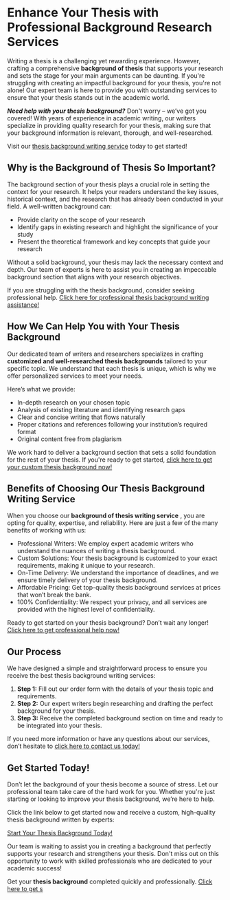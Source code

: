 # Enhance Your Thesis with Professional Background Research Services

Writing a thesis is a challenging yet rewarding experience. However, crafting a comprehensive **background of thesis** that supports your research and sets the stage for your main arguments can be daunting. If you're struggling with creating an impactful background for your thesis, you're not alone! Our expert team is here to provide you with outstanding services to ensure that your thesis stands out in the academic world.

**_Need help with your thesis background?_** Don't worry – we’ve got you covered! With years of experience in academic writing, our writers specialize in providing quality research for your thesis, making sure that your background information is relevant, thorough, and well-researched.

Visit our [thesis background writing service](https://tinyurl.com/topessay?keyword=background+of+thesis) today to get started!

## Why is the Background of Thesis So Important?

The background section of your thesis plays a crucial role in setting the context for your research. It helps your readers understand the key issues, historical context, and the research that has already been conducted in your field. A well-written background can:

- Provide clarity on the scope of your research
- Identify gaps in existing research and highlight the significance of your study
- Present the theoretical framework and key concepts that guide your research

Without a solid background, your thesis may lack the necessary context and depth. Our team of experts is here to assist you in creating an impeccable background section that aligns with your research objectives.

If you are struggling with the thesis background, consider seeking professional help. [Click here for professional thesis background writing assistance!](https://tinyurl.com/topessay?keyword=background+of+thesis)

## How We Can Help You with Your Thesis Background

Our dedicated team of writers and researchers specializes in crafting **customized and well-researched thesis backgrounds** tailored to your specific topic. We understand that each thesis is unique, which is why we offer personalized services to meet your needs.

Here’s what we provide:

- In-depth research on your chosen topic
- Analysis of existing literature and identifying research gaps
- Clear and concise writing that flows naturally
- Proper citations and references following your institution’s required format
- Original content free from plagiarism

We work hard to deliver a background section that sets a solid foundation for the rest of your thesis. If you're ready to get started, [click here to get your custom thesis background now!](https://tinyurl.com/topessay?keyword=background+of+thesis)

## Benefits of Choosing Our Thesis Background Writing Service

When you choose our **background of thesis writing service** , you are opting for quality, expertise, and reliability. Here are just a few of the many benefits of working with us:

- Professional Writers: We employ expert academic writers who understand the nuances of writing a thesis background.
- Custom Solutions: Your thesis background is customized to your exact requirements, making it unique to your research.
- On-Time Delivery: We understand the importance of deadlines, and we ensure timely delivery of your thesis background.
- Affordable Pricing: Get top-quality thesis background services at prices that won’t break the bank.
- 100% Confidentiality: We respect your privacy, and all services are provided with the highest level of confidentiality.

Ready to get started on your thesis background? Don’t wait any longer! [Click here to get professional help now!](https://tinyurl.com/topessay?keyword=background+of+thesis)

## Our Process

We have designed a simple and straightforward process to ensure you receive the best thesis background writing services:

1. **Step 1:** Fill out our order form with the details of your thesis topic and requirements.
2. **Step 2:** Our expert writers begin researching and drafting the perfect background for your thesis.
3. **Step 3:** Receive the completed background section on time and ready to be integrated into your thesis.

If you need more information or have any questions about our services, don’t hesitate to [click here to contact us today!](https://tinyurl.com/topessay?keyword=background+of+thesis)

## Get Started Today!

Don’t let the background of your thesis become a source of stress. Let our professional team take care of the hard work for you. Whether you're just starting or looking to improve your thesis background, we’re here to help.

Click the link below to get started now and receive a custom, high-quality thesis background written by experts:

[Start Your Thesis Background Today!](https://tinyurl.com/topessay?keyword=background+of+thesis)

Our team is waiting to assist you in creating a background that perfectly supports your research and strengthens your thesis. Don't miss out on this opportunity to work with skilled professionals who are dedicated to your academic success!

Get your **thesis background** completed quickly and professionally. [Click here to get s](https://tinyurl.com/topessay?keyword=background+of+thesis)
